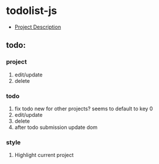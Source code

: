 # todolist-js

* [Project Description](https://www.theodinproject.com/lessons/javascript-todo-list)

## todo:
### project
1. edit/update
1. delete

### todo
1. fix todo new for other projects? seems to default to key 0
1. edit/update
1. delete
1. after todo submission update dom

### style
1. Highlight current project